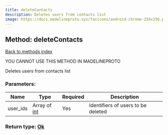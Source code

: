 ```yaml
---
title: deleteContacts
description: Deletes users from contacts list
image: https://docs.madelineproto.xyz/favicons/android-chrome-256x256.png
---
```

## Method: deleteContacts  
[Back to methods index](index.md)


YOU CANNOT USE THIS METHOD IN MADELINEPROTO


Deletes users from contacts list

### Parameters:

| Name     |    Type       | Required | Description |
|----------|---------------|----------|-------------|
|user\_ids|Array of [int](../types/int.md) | Yes|Identifiers of users to be deleted|


### Return type: [Ok](../types/Ok.md)

